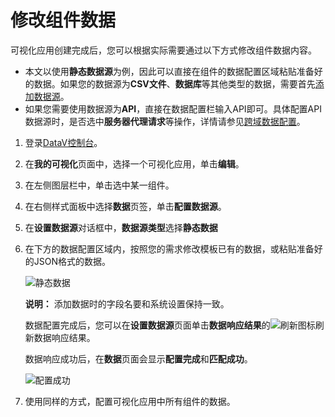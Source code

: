# 修改组件数据

可视化应用创建完成后，您可以根据实际需要通过以下方式修改组件数据内容。

-   本文以使用**静态数据源**为例，因此可以直接在组件的数据配置区域粘贴准备好的数据。如果您的数据源为**CSV文件**、**数据库**等其他类型的数据，需要首先[添加数据源](/intl.zh-CN/管理数据源/添加数据源/添加数据源概述.md)。
-   如果您需要使用数据源为**API**，直接在数据配置栏输入API即可。具体配置API数据源时，是否选中**服务器代理请求**等操作，详情请参见[跨域数据配置](/intl.zh-CN/进阶技巧/跨域数据配置.md)。

1.  登录[DataV控制台](https://datav.alibabacloud.com/)。

2.  在**我的可视化**页面中，选择一个可视化应用，单击**编辑**。

3.  在左侧图层栏中，单击选中某一组件。

4.  在右侧样式面板中选择**数据**页签，单击**配置数据源**。

5.  在**设置数据源**对话框中，**数据源类型**选择**静态数据**

6.  在下方的数据配置区域内，按照您的需求修改模板已有的数据，或粘贴准备好的JSON格式的数据。

    ![静态数据](https://static-aliyun-doc.oss-accelerate.aliyuncs.com/assets/img/zh-CN/7092333951/p96719.png)

    **说明：** 添加数据时的字段名要和系统设置保持一致。

    数据配置完成后，您可以在**设置数据源**页面单击**数据响应结果**的![刷新](https://static-aliyun-doc.oss-accelerate.aliyuncs.com/assets/img/zh-CN/8092333951/p95948.png)图标刷新数据响应结果。

    数据响应成功后，在**数据**页面会显示**配置完成**和**匹配成功**。

    ![配置成功](https://static-aliyun-doc.oss-accelerate.aliyuncs.com/assets/img/zh-CN/8092333951/p10324.png)

7.  使用同样的方式，配置可视化应用中所有组件的数据。


